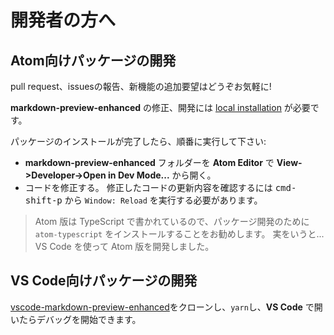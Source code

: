 # 開発者の方へ

## Atom向けパッケージの開発

pull request、issuesの報告、新機能の追加要望はどうぞお気軽に!

**markdown-preview-enhanced** の修正、開発には [local installation](installation.md?id=install-from-github) が必要です。

パッケージのインストールが完了したら、順番に実行して下さい:

- **markdown-preview-enhanced** フォルダーを **Atom Editor** で **View->Developer->Open in Dev Mode...** から開く。
- コードを修正する。
  修正したコードの更新内容を確認するには <kbd>cmd-shift-p</kbd> から `Window: Reload` を実行する必要があります。

> Atom 版は TypeScript で書かれているので、パッケージ開発のために `atom-typescript` をインストールすることをお勧めします。
> 実をいうと... VS Code を使って Atom 版を開発しました。

## VS Code向けパッケージの開発

[vscode-markdown-preview-enhanced](https://github.com/shd101wyy/vscode-markdown-preview-enhanced)をクローンし、`yarn`し、**VS Code** で開いたらデバッグを開始できます。
